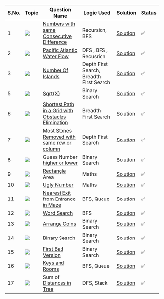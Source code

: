 S.No. | Topic | Question Name | Logic Used | Solution | Status |
------|---------------|------------|-------|------|------|
1 | ![](https://img.shields.io/badge/Algos-f0772b?style=for-the-badge&logo=array&logoColor=black) | [Numbers with same Consecutive Difference](https://leetcode.com/problems/numbers-with-same-consecutive-differences/) | Recursion, BFS | [Solution](https://github.com/himanshugupta09/LEETCODE_SOLUTIONS/blob/main/Searching_Algorithms/Numbers%20With%20Same%20Consecutive%20Difference.cpp) | ✅ |
2 | ![](https://img.shields.io/badge/Searchalgo-f0772b?style=for-the-badge&logo=array&logoColor=black) | [Pacific Atlantic Water Flow](https://leetcode.com/problems/pacific-atlantic-water-flow/) | DFS , BFS , Recusrion | [Solution](https://github.com/himanshugupta09/LEETCODE_SOLUTIONS/blob/main/Searching_Algorithms/Pacific%20Atlantic%20Water%20Flow.py) | ✅ |
3 | ![](https://img.shields.io/badge/Searching-f0772b?style=for-the-badge&logo=array&logoColor=black) | [Number Of Islands](https://leetcode.com/problems/number-of-islands/) | Depth First Search, Breadth First Search | [Solution](https://github.com/himanshugupta09/LEETCODE_SOLUTIONS/blob/main/Searching_Algorithms/Number%20of%20Islands.cpp) | ✅ |
5 | ![](https://img.shields.io/badge/Searchalgo-f0772b?style=for-the-badge&logo=array&logoColor=black) | [Sqrt(X)](https://leetcode.com/problems/sqrtx/) | Binary Search | [Solution](https://github.com/himanshugupta09/LEETCODE_SOLUTIONS/blob/main/Searching_Algorithms/sqrtx.cpp) | ✅ |
6 | ![](https://img.shields.io/badge/Graph-f0772b?style=for-the-badge&logo=array&logoColor=black) | [Shortest Path in a Grid with Obstacles Elimination](https://leetcode.com/problems/shortest-path-in-a-grid-with-obstacles-elimination/) | Breadth First Search | [Solution](https://github.com/himanshugupta09/LEETCODE_SOLUTIONS/blob/main/Searching_Algorithms/shortest-path-in-a-grid-with-obstacles-elimination.cpp) | ✅ |
7 | ![](https://img.shields.io/badge/Graph-f0772b?style=for-the-badge&logo=array&logoColor=black) | [Most Stones Removed with same row or column](https://leetcode.com/problems/most-stones-removed-with-same-row-or-column/description/) | Depth First Search | [Solution](https://github.com/himanshugupta09/LEETCODE_SOLUTIONS/blob/main/Searching_Algorithms/most-stones-removed-with-same-row-or-column.cpp) | ✅ |
8 | ![](https://img.shields.io/badge/Binary-Search-f0772b?style=for-the-badge&logo=array&logoColor=black) | [Guess Number higher or lower](https://leetcode.com/problems/guess-number-higher-or-lower/description/) | Binary Search | [Solution](https://github.com/himanshugupta09/LEETCODE_SOLUTIONS/blob/main/Searching_Algorithms/guess-number-higher-or-lower.cpp) | ✅ |
9 | ![](https://img.shields.io/badge/Maths-f0772b?style=for-the-badge&logo=array&logoColor=black) | [Rectangle Area](https://leetcode.com/problems/rectangle-area/description/) | Maths | [Solution](https://github.com/himanshugupta09/LEETCODE_SOLUTIONS/blob/main/Searching_Algorithms/rectangle-area.cpp) | ✅ |
10 | ![](https://img.shields.io/badge/Maths-f0772b?style=for-the-badge&logo=array&logoColor=black) | [Ugly Number](https://leetcode.com/problems/ugly-number/description/) | Maths | [Solution](https://github.com/himanshugupta09/LEETCODE_SOLUTIONS/blob/main/Searching_Algorithms/ugly-number.cpp) | ✅ |
11 | ![](https://img.shields.io/badge/BFS-f0772b?style=for-the-badge&logo=array&logoColor=black) | [Nearest Exit from Entrance in Maze](https://leetcode.com/problems/nearest-exit-from-entrance-in-maze/description/) | BFS, Queue | [Solution](https://github.com/himanshugupta09/LEETCODE_SOLUTIONS/blob/main/Searching_Algorithms/nearest-exit-from-entrance-in-maze.cpp) | ✅ |
12 | ![](https://img.shields.io/badge/DFS-f0772b?style=for-the-badge&logo=array&logoColor=black) | [Word Search](https://leetcode.com/problems/word-search/description/) | BFS | [Solution](https://github.com/himanshugupta09/LEETCODE_SOLUTIONS/blob/main/Searching_Algorithms/word-search.cpp) | ✅ |
13 | ![](https://img.shields.io/badge/BinarySearch-f0772b?style=for-the-badge&logo=array&logoColor=black) | [Arrange Coins](https://leetcode.com/problems/arranging-coins/description/) | Binary Search | [Solution](https://github.com/himanshugupta09/LEETCODE_SOLUTIONS/blob/main/Searching_Algorithms/arranging-coins.py) | ✅ |
14 | ![](https://img.shields.io/badge/BinarySearch-f0772b?style=for-the-badge&logo=array&logoColor=black) | [Binary Search](https://leetcode.com/problems/binary-search/description/) | Binary Search | [Solution](https://github.com/himanshugupta09/LEETCODE_SOLUTIONS/blob/main/Searching_Algorithms/binary-search.py) | ✅ |
15 | ![](https://img.shields.io/badge/BinarySearch-f0772b?style=for-the-badge&logo=array&logoColor=black) | [First Bad Version](https://leetcode.com/problems/first-bad-version/description/) | Binary Search | [Solution](https://github.com/himanshugupta09/LEETCODE_SOLUTIONS/blob/main/Searching_Algorithms/first-bad-version.cpp) | ✅ |
16 | ![](https://img.shields.io/badge/Gasph-f0772b?style=for-the-badge&logo=array&logoColor=black) | [Keys and Rooms](https://leetcode.com/problems/keys-and-rooms/description/) | BFS, Queue | [Solution](https://github.com/himanshugupta09/LEETCODE_SOLUTIONS/blob/main/Searching_Algorithms/keys-and-rooms.cpp) | ✅ |
17 | ![](https://img.shields.io/badge/Tree-f0772b?style=for-the-badge&logo=array&logoColor=black) | [Sum of Distances in Tree](https://leetcode.com/problems/sum-of-distances-in-tree/description/) | DFS, Stack | [Solution](https://github.com/himanshugupta09/LEETCODE_SOLUTIONS/blob/main/Searching_Algorithms/sum-of-distances-in-a-tree.cpp) | ✅ |












